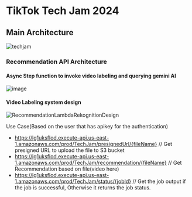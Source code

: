 # TikTok Tech Jam 2024 #

## Main Architecture ##

![techjam](https://github.com/ernraff/tech-jam-2024/assets/103540977/f7824a27-3c7d-48bc-9301-7b7a2eed4ce1)

### Recommendation API Architecture ###

#### Async Step function to invoke video labeling and querying gemini AI ####
![image](https://github.com/ernraff/tech-jam-2024/assets/103540977/aa41b2f7-badb-4b77-8089-1fef1822cb97)

#### Video Labeling system design ####
![RecommendationLambdaRekognitionDesign](https://github.com/ernraff/tech-jam-2024/assets/103540977/0909dc36-950e-4093-9e15-2e5f5ab5e97d)

 Use Case(Based on the user that has apikey for the authentication) 



 
- https://lg1uksflod.execute-api.us-east-1.amazonaws.com/prod/TechJam/presignedUrl/{fileName}   // Get presigned URL to upload the file to S3 bucket 
- https://lg1uksflod.execute-api.us-east-1.amazonaws.com/prod/TechJam/recommendation/{fileName} // Get Recommendation based on file(video here) 
- https://lg1uksflod.execute-api.us-east-1.amazonaws.com/prod/TechJam/status/{jobId} // Get the job output if the job is successful, Otherwise it returns the job status. 

